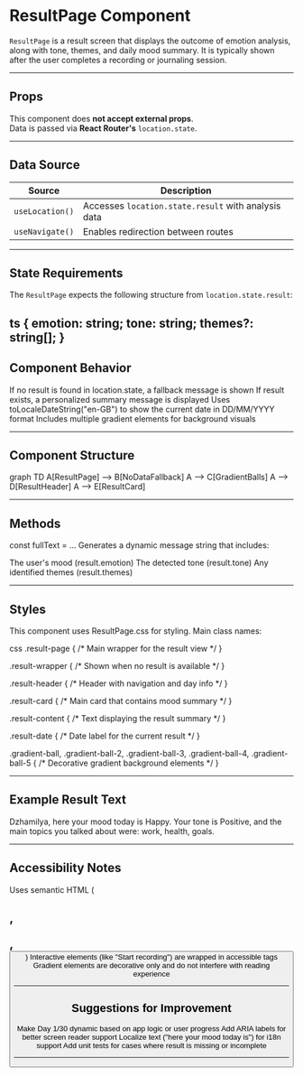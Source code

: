 # ResultPage Component

`ResultPage` is a result screen that displays the outcome of emotion analysis, along with tone, themes, and daily mood summary. It is typically shown after the user completes a recording or journaling session.

---

## Props

This component does **not accept external props**.  
Data is passed via **React Router's** `location.state`.

---

## Data Source

| Source           | Description                                          |
|------------------|------------------------------------------------------|
| `useLocation()`  | Accesses `location.state.result` with analysis data |
| `useNavigate()`  | Enables redirection between routes                   |

---

## State Requirements

The `ResultPage` expects the following structure from `location.state.result`:

ts
{
  emotion: string;
  tone: string;
  themes?: string[];
}
---

## Component Behavior

If no result is found in location.state, a fallback message is shown
If result exists, a personalized summary message is displayed
Uses toLocaleDateString("en-GB") to show the current date in DD/MM/YYYY format
Includes multiple gradient elements for background visuals
 
---


## Component Structure

graph TD
  A[ResultPage] --> B[NoDataFallback]
  A --> C[GradientBalls]
  A --> D[ResultHeader]
  A --> E[ResultCard]

---

## Methods
const fullText = ...
Generates a dynamic message string that includes:

The user's mood (result.emotion)
The detected tone (result.tone)
Any identified themes (result.themes)


---

## Styles

This component uses ResultPage.css for styling.
Main class names:

css
.result-page {
  /* Main wrapper for the result view */
}

.result-wrapper {
  /* Shown when no result is available */
}

.result-header {
  /* Header with navigation and day info */
}

.result-card {
  /* Main card that contains mood summary */
}

.result-content {
  /* Text displaying the result summary */
}

.result-date {
  /* Date label for the current result */
}

.gradient-ball, .gradient-ball-2, .gradient-ball-3, .gradient-ball-4, .gradient-ball-5 {
  /* Decorative gradient background elements */
}


---

## Example Result Text
Dzhamilya, here your mood today is Happy.
Your tone is Positive, and the main topics you talked about were: work, health, goals.


---

## Accessibility Notes

Uses semantic HTML (<h2>, <p>, <button>)
Interactive elements (like "Start recording") are wrapped in accessible tags
Gradient elements are decorative only and do not interfere with reading experience


---

## Suggestions for Improvement

Make Day 1/30 dynamic based on app logic or user progress
Add ARIA labels for better screen reader support
Localize text ("here your mood today is") for i18n support
Add unit tests for cases where result is missing or incomplete

---




